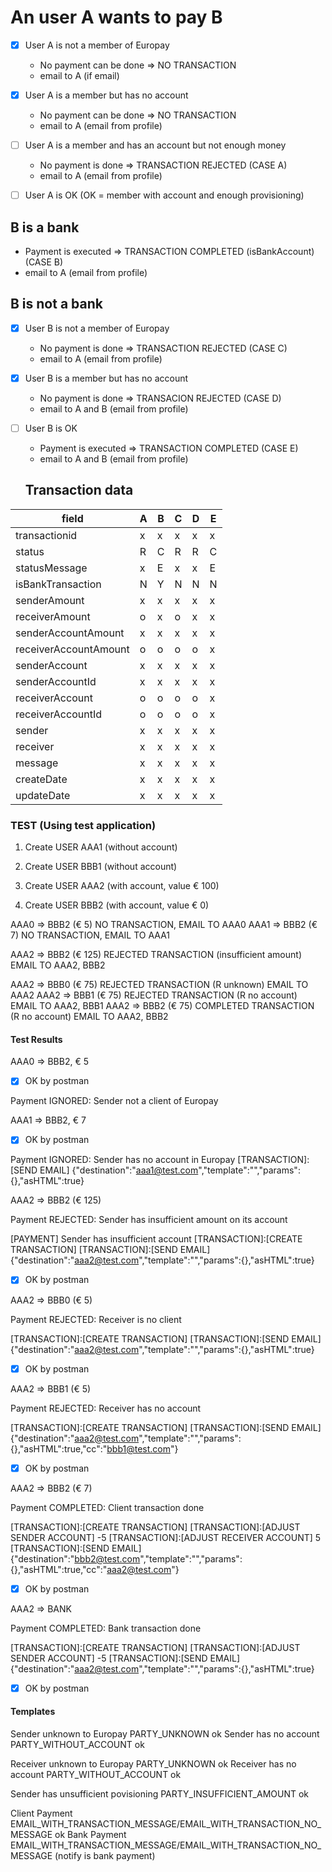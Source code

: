 # An user A wants to pay B

- [x] User A is not a member of Europay

  - No payment can be done => NO TRANSACTION
  - email to A (if email)

- [x] User A is a member but has no account

  - No payment can be done => NO TRANSACTION
  - email to A (email from profile)

- [ ] User A is a member and has an account but not enough money

  - No payment is done => TRANSACTION REJECTED (CASE A)
  - email to A (email from profile)

- [ ] User A is OK (OK = member with account and enough provisioning)

## B is a bank

- Payment is executed => TRANSACTION COMPLETED (isBankAccount) (CASE B)
- email to A (email from profile)

## B is not a bank

- [x] User B is not a member of Europay

  - No payment is done => TRANSACTION REJECTED (CASE C)
  - email to A (email from profile)

- [x] User B is a member but has no account

  - No payment is done => TRANSACION REJECTED (CASE D)
  - email to A and B (email from profile)

- [ ] User B is OK

  - Payment is executed => TRANSACTION COMPLETED (CASE E)
  - email to A and B (email from profile)

  ## Transaction data

| field                 | A   | B   | C   | D   | E   |
| --------------------- | --- | --- | --- | --- | --- |
| transactionid         | x   | x   | x   | x   | x   |
| status                | R   | C   | R   | R   | C   |
| statusMessage         | x   | E   | x   | x   | E   |
| isBankTransaction     | N   | Y   | N   | N   | N   |
| senderAmount          | x   | x   | x   | x   | x   |
| receiverAmount        | o   | x   | o   | x   | x   |
| senderAccountAmount   | x   | x   | x   | x   | x   |
| receiverAccountAmount | o   | o   | o   | o   | x   |
| senderAccount         | x   | x   | x   | x   | x   |
| senderAccountId       | x   | x   | x   | x   | x   |
| receiverAccount       | o   | o   | o   | o   | x   |
| receiverAccountId     | o   | o   | o   | o   | x   |
| sender                | x   | x   | x   | x   | x   |
| receiver              | x   | x   | x   | x   | x   |
| message               | x   | x   | x   | x   | x   |
| createDate            | x   | x   | x   | x   | x   |
| updateDate            | x   | x   | x   | x   | x   |

### TEST (Using test application)

1. Create USER AAA1 (without account)
2. Create USER BBB1 (without account)

3. Create USER AAA2 (with account, value € 100)
4. Create USER BBB2 (with account, value € 0)

AAA0 => BBB2 (€ 5) NO TRANSACTION, EMAIL TO AAA0
AAA1 => BBB2 (€ 7) NO TRANSACTION, EMAIL TO AAA1

AAA2 => BBB2 (€ 125) REJECTED TRANSACTION (insufficient amount) EMAIL TO AAA2, BBB2

AAA2 => BBB0 (€ 75) REJECTED TRANSACTION (R unknown) EMAIL TO AAA2
AAA2 => BBB1 (€ 75) REJECTED TRANSACTION (R no account) EMAIL TO AAA2, BBB1
AAA2 => BBB2 (€ 75) COMPLETED TRANSACTION (R no account) EMAIL TO AAA2, BBB2

#### Test Results

AAA0 => BBB2, € 5

- [x] OK by postman

Payment IGNORED: Sender not a client of Europay

AAA1 => BBB2, € 7

- [x] OK by postman

Payment IGNORED: Sender has no account in Europay
[TRANSACTION]:[SEND EMAIL] {"destination":"aaa1@test.com","template":"","params":{},"asHTML":true}

AAA2 => BBB2 (€ 125)

Payment REJECTED: Sender has insufficient amount on its account

[PAYMENT] Sender has insufficient account
[TRANSACTION]:[CREATE TRANSACTION]
[TRANSACTION]:[SEND EMAIL] {"destination":"aaa2@test.com","template":"","params":{},"asHTML":true}

- [x] OK by postman

AAA2 => BBB0 (€ 5)

Payment REJECTED: Receiver is no client

[TRANSACTION]:[CREATE TRANSACTION]
[TRANSACTION]:[SEND EMAIL] {"destination":"aaa2@test.com","template":"","params":{},"asHTML":true}

- [x] OK by postman

AAA2 => BBB1 (€ 5)

Payment REJECTED: Receiver has no account

[TRANSACTION]:[CREATE TRANSACTION]
[TRANSACTION]:[SEND EMAIL] {"destination":"aaa2@test.com","template":"","params":{},"asHTML":true,"cc":"bbb1@test.com"}

- [x] OK by postman

AAA2 => BBB2 (€ 7)

Payment COMPLETED: Client transaction done

[TRANSACTION]:[CREATE TRANSACTION]
[TRANSACTION]:[ADJUST SENDER ACCOUNT] -5
[TRANSACTION]:[ADJUST RECEIVER ACCOUNT] 5
[TRANSACTION]:[SEND EMAIL] {"destination":"bbb2@test.com","template":"","params":{},"asHTML":true,"cc":"aaa2@test.com"}

- [x] OK by postman

AAA2 => BANK

Payment COMPLETED: Bank transaction done

[TRANSACTION]:[CREATE TRANSACTION]
[TRANSACTION]:[ADJUST SENDER ACCOUNT] -5
[TRANSACTION]:[SEND EMAIL] {"destination":"aaa2@test.com","template":"","params":{},"asHTML":true}

- [x] OK by postman

#### Templates

Sender unknown to Europay PARTY_UNKNOWN ok
Sender has no account PARTY_WITHOUT_ACCOUNT ok

Receiver unknown to Europay PARTY_UNKNOWN ok
Receiver has no account PARTY_WITHOUT_ACCOUNT ok

Sender has unsufficient povisioning PARTY_INSUFFICIENT_AMOUNT ok

Client Payment EMAIL_WITH_TRANSACTION_MESSAGE/EMAIL_WITH_TRANSACTION_NO_MESSAGE ok
Bank Payment EMAIL_WITH_TRANSACTION_MESSAGE/EMAIL_WITH_TRANSACTION_NO_MESSAGE (notify is bank payment)
